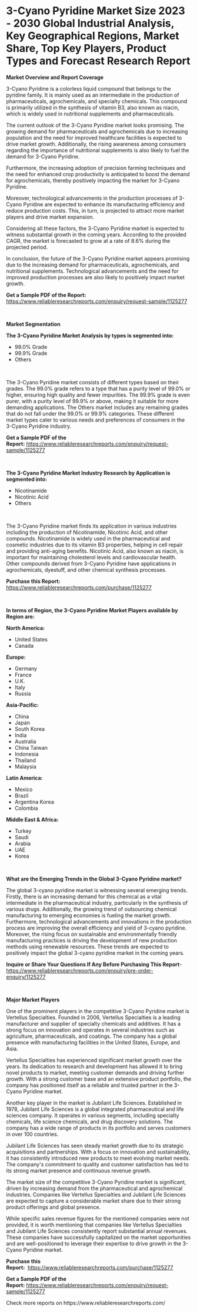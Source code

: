 <p><h1>3-Cyano Pyridine Market Size 2023 - 2030 Global Industrial Analysis, Key Geographical Regions, Market Share, Top Key Players, Product Types and Forecast Research Report</h1></p><p><strong>Market Overview and Report Coverage</strong></p>
<p><p>3-Cyano Pyridine is a colorless liquid compound that belongs to the pyridine family. It is mainly used as an intermediate in the production of pharmaceuticals, agrochemicals, and specialty chemicals. This compound is primarily utilized in the synthesis of vitamin B3, also known as niacin, which is widely used in nutritional supplements and pharmaceuticals.</p><p>The current outlook of the 3-Cyano Pyridine market looks promising. The growing demand for pharmaceuticals and agrochemicals due to increasing population and the need for improved healthcare facilities is expected to drive market growth. Additionally, the rising awareness among consumers regarding the importance of nutritional supplements is also likely to fuel the demand for 3-Cyano Pyridine.</p><p>Furthermore, the increasing adoption of precision farming techniques and the need for enhanced crop productivity is anticipated to boost the demand for agrochemicals, thereby positively impacting the market for 3-Cyano Pyridine.</p><p>Moreover, technological advancements in the production processes of 3-Cyano Pyridine are expected to enhance its manufacturing efficiency and reduce production costs. This, in turn, is projected to attract more market players and drive market expansion.</p><p>Considering all these factors, the 3-Cyano Pyridine market is expected to witness substantial growth in the coming years. According to the provided CAGR, the market is forecasted to grow at a rate of 8.6% during the projected period.</p><p>In conclusion, the future of the 3-Cyano Pyridine market appears promising due to the increasing demand for pharmaceuticals, agrochemicals, and nutritional supplements. Technological advancements and the need for improved production processes are also likely to positively impact market growth.</p></p>
<p><strong>Get a Sample PDF of the Report:</strong> <a href="https://www.reliableresearchreports.com/enquiry/request-sample/1125277">https://www.reliableresearchreports.com/enquiry/request-sample/1125277</a></p>
<p>&nbsp;</p>
<p><strong>Market Segmentation</strong></p>
<p><strong>The 3-Cyano Pyridine Market Analysis by types is segmented into:</strong></p>
<p><ul><li>99.0% Grade</li><li>99.9% Grade</li><li>Others</li></ul></p>
<p>&nbsp;</p>
<p><p>The 3-Cyano Pyridine market consists of different types based on their grades. The 99.0% grade refers to a type that has a purity level of 99.0% or higher, ensuring high quality and fewer impurities. The 99.9% grade is even purer, with a purity level of 99.9% or above, making it suitable for more demanding applications. The Others market includes any remaining grades that do not fall under the 99.0% or 99.9% categories. These different market types cater to various needs and preferences of consumers in the 3-Cyano Pyridine industry.</p></p>
<p><strong>Get a Sample PDF of the Report:</strong>&nbsp;<a href="https://www.reliableresearchreports.com/enquiry/request-sample/1125277">https://www.reliableresearchreports.com/enquiry/request-sample/1125277</a></p>
<p>&nbsp;</p>
<p><strong>The 3-Cyano Pyridine Market Industry Research by Application is segmented into:</strong></p>
<p><ul><li>Nicotinamide</li><li>Nicotinic Acid</li><li>Others</li></ul></p>
<p>&nbsp;</p>
<p><p>The 3-Cyano Pyridine market finds its application in various industries including the production of Nicotinamide, Nicotinic Acid, and other compounds. Nicotinamide is widely used in the pharmaceutical and cosmetic industries due to its vitamin B3 properties, helping in cell repair and providing anti-aging benefits. Nicotinic Acid, also known as niacin, is important for maintaining cholesterol levels and cardiovascular health. Other compounds derived from 3-Cyano Pyridine have applications in agrochemicals, dyestuff, and other chemical synthesis processes.</p></p>
<p><strong>Purchase this Report:</strong>&nbsp; <a href="https://www.reliableresearchreports.com/purchase/1125277">https://www.reliableresearchreports.com/purchase/1125277</a></p>
<p>&nbsp;</p>
<p><strong>In terms of Region, the 3-Cyano Pyridine Market Players available by Region are:</strong></p>
<p>
    <p> <strong> North America: </strong>
        <ul>
            <li>United States</li>
            <li>Canada</li>
        </ul>
        </p> 
    <p> <strong> Europe: </strong>
        <ul>
            <li>Germany</li>
            <li>France</li>
            <li>U.K.</li>
            <li>Italy</li>
            <li>Russia</li>
        </ul>
        </p> 
    <p> <strong> Asia-Pacific: </strong>
        <ul>
            <li>China</li>
            <li>Japan</li>
            <li>South Korea</li>
            <li>India</li>
            <li>Australia</li>
            <li>China Taiwan</li>
            <li>Indonesia</li>
            <li>Thailand</li>
            <li>Malaysia</li>
        </ul>
        </p> 
    <p> <strong> Latin America: </strong>
        <ul>
            <li>Mexico</li>
            <li>Brazil</li>
            <li>Argentina Korea</li>
            <li>Colombia</li>
        </ul>
        </p> 
    <p> <strong> Middle East & Africa: </strong>
        <ul>
            <li>Turkey</li>
            <li>Saudi</li>
            <li>Arabia</li>
            <li>UAE</li>
            <li>Korea</li>
        </ul>
    </p>
    </p>
<p>&nbsp;</p>
<p><strong>What are the Emerging Trends in the Global 3-Cyano Pyridine market?</strong></p>
<p><p>The global 3-cyano pyridine market is witnessing several emerging trends. Firstly, there is an increasing demand for this chemical as a vital intermediate in the pharmaceutical industry, particularly in the synthesis of various drugs. Additionally, the growing trend of outsourcing chemical manufacturing to emerging economies is fueling the market growth. Furthermore, technological advancements and innovations in the production process are improving the overall efficiency and yield of 3-cyano pyridine. Moreover, the rising focus on sustainable and environmentally friendly manufacturing practices is driving the development of new production methods using renewable resources. These trends are expected to positively impact the global 3-cyano pyridine market in the coming years.</p></p>
<p><strong>Inquire or Share Your Questions If Any Before Purchasing This Report</strong>- <a href="https://www.reliableresearchreports.com/enquiry/pre-order-enquiry/1125277">https://www.reliableresearchreports.com/enquiry/pre-order-enquiry/1125277</a></p>
<p>&nbsp;</p>
<p><strong>Major Market Players</strong></p>
<p><p>One of the prominent players in the competitive 3-Cyano Pyridine market is Vertellus Specialties. Founded in 2006, Vertellus Specialties is a leading manufacturer and supplier of specialty chemicals and additives. It has a strong focus on innovation and operates in several industries such as agriculture, pharmaceuticals, and coatings. The company has a global presence with manufacturing facilities in the United States, Europe, and Asia.</p><p>Vertellus Specialties has experienced significant market growth over the years. Its dedication to research and development has allowed it to bring novel products to market, meeting customer demands and driving further growth. With a strong customer base and an extensive product portfolio, the company has positioned itself as a reliable and trusted partner in the 3-Cyano Pyridine market.</p><p>Another key player in the market is Jubilant Life Sciences. Established in 1978, Jubilant Life Sciences is a global integrated pharmaceutical and life sciences company. It operates in various segments, including specialty chemicals, life science chemicals, and drug discovery solutions. The company has a wide range of products in its portfolio and serves customers in over 100 countries.</p><p>Jubilant Life Sciences has seen steady market growth due to its strategic acquisitions and partnerships. With a focus on innovation and sustainability, it has consistently introduced new products to meet evolving market needs. The company's commitment to quality and customer satisfaction has led to its strong market presence and continuous revenue growth.</p><p>The market size of the competitive 3-Cyano Pyridine market is significant, driven by increasing demand from the pharmaceutical and agrochemical industries. Companies like Vertellus Specialties and Jubilant Life Sciences are expected to capture a considerable market share due to their strong product offerings and global presence.</p><p>While specific sales revenue figures for the mentioned companies were not provided, it is worth mentioning that companies like Vertellus Specialties and Jubilant Life Sciences consistently report substantial annual revenues. These companies have successfully capitalized on the market opportunities and are well-positioned to leverage their expertise to drive growth in the 3-Cyano Pyridine market.</p></p>
<p><strong>Purchase this Report:</strong>&nbsp;&nbsp;<a href="https://www.reliableresearchreports.com/purchase/1125277">https://www.reliableresearchreports.com/purchase/1125277</a></p>
<p></p>
<p><strong>Get a Sample PDF of the Report:</strong>&nbsp;<a href="https://www.reliableresearchreports.com/enquiry/request-sample/1125277">https://www.reliableresearchreports.com/enquiry/request-sample/1125277</a></p>
<p>Check more reports on https://www.reliableresearchreports.com/</p>